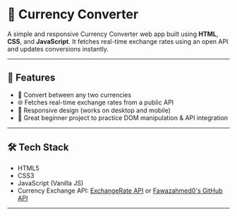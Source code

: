 # 💱 Currency Converter

A simple and responsive Currency Converter web app built using **HTML**, **CSS**, and **JavaScript**. It fetches real-time exchange rates using an open API and updates conversions instantly.

---

## 🔧 Features

- 🔁 Convert between any two currencies
- 🌐 Fetches real-time exchange rates from a public API
- 📱 Responsive design (works on desktop and mobile)
- 🧠 Great beginner project to practice DOM manipulation & API integration

---

## 🛠️ Tech Stack

- HTML5  
- CSS3  
- JavaScript (Vanilla JS)  
- Currency Exchange API: [ExchangeRate API](https://www.exchangerate-api.com/) or [Fawazahmed0's GitHub API](https://github.com/fawazahmed0/currency-api)

---
